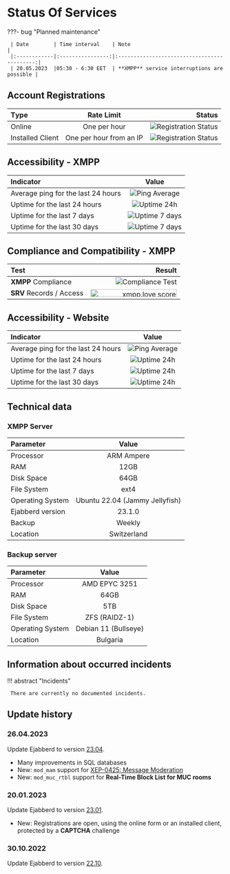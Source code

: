 # Status Of Services

???- bug "Planned maintenance"

     | Date        | Time interval    | Note                                        |
     |:------------|:----------------:|:-------------------------------------------:|
     | 20.05.2023  |05:30 - 6:30 EET  | **XMPP** service interruptions are possible |

## Account Registrations

| Тype              |Rate Limit              |Status                           |
|:------------------|:----------------------:|-------------------------:|
| Online            |One per hour            |![Registration Status](https://uptime.tinyserver.eu/api/badge/141/status?label=&upLabel=OPEN&downLabel=CLOSED) |
| Installed Client  |One per hour from an IP |![Registration Status](https://uptime.tinyserver.eu/api/badge/141/status?label=&upLabel=OPEN&downLabel=CLOSED) |

## Accessibility - **XMPP**

| Indicator |Value |
|:---------------------------|:---------------------------------------------------:|
| Average ping for the last 24 hours|![Ping Average](https://uptime.tinyserver.eu/api/badge/120/ping?label=) |
| Uptime for the last 24 hours |![Uptime 24h](https://uptime.tinyserver.eu/api/badge/121/uptime/24?label=)|
| Uptime for the last 7 days |![Uptime 7 days](https://uptime.tinyserver.eu/api/badge/121/uptime/168?label=)|
| Uptime for the last 30 days |![Uptime 7 days](https://uptime.tinyserver.eu/api/badge/121/uptime/720?label=)|

## Compliance and Compatibility - **XMPP**

| Test                |Result                                                                  |
|:--------------------|-----------------------------------------------------------------------:|
| **XMPP** Compliance| ![Compliance Test](https://compliance.conversations.im/badge/chatrix.one) |
|**SRV** Records / Access| <a href='https://xmpp.love/servers/chatrix.one/results'><img src='https://xmpp.love/servers/chatrix.one/badge' width='201px' height= '18px' alt='xmpp.love score'></a> |

## Accessibility - Website

| Indicator                  | Value                                                 |
|:---------------------------|:-----------------------------------------------------:|
| Average ping for the last 24 hours|![Ping Average](https://uptime.tinyserver.eu/api/badge/135/ping) |
| Uptime for the last 24 hours |![Uptime 24h](https://uptime.tinyserver.eu/api/badge/135/uptime/24?label=)|
| Uptime for the last 7 days |![Uptime 24h](https://uptime.tinyserver.eu/api/badge/135/uptime/168?label=)|
| Uptime for the last 30 days |![Uptime 24h](https://uptime.tinyserver.eu/api/badge/135/uptime/720?label=)|

## Technical data

### XMPP Server

| Parameter           | Value                 |
|:--------------------|:-------------------------------:|
| Processor       | ARM Ampere    |
| RAM | 12GB |
| Disk Space | 64GB |
| File System | ext4 |
| Operating System | Ubuntu 22.04 (Jammy Jellyfish) |
| Ejabberd version | 23.1.0 |
| Backup | Weekly |
| Location | Switzerland |

### Backup server

| Parameter | Value |
|:--------------------|:-------------------------------:|
| Processor | AMD EPYC 3251 |
| RAM | 64GB |
| Disk Space | 5TB |
| File System | ZFS (RAIDZ-1) |
| Operating System | Debian 11 (Bullseye) |
| Location | Bulgaria |

## Information about occurred incidents

!!! abstract "Incidents"

     There are currently no documented incidents.

## Update history

### 26.04.2023

Update Ejabberd to version [23.04](https://github.com/processone/ejabberd/releases/tag/23.04).

- Many improvements in SQL databases
- New: `mod_mam` support for [XEP-0425: Message Moderation](https://xmpp.org/extensions/xep-0425.html)
- New: `mod_muc_rtbl` support for **Real-Time Block List for MUC rooms**

### 20.01.2023

Update Ejabberd to version [23.01](https://github.com/processone/ejabberd/releases/tag/23.01).

- New: Registrations are open, using the online form or an installed client, protected by a **CAPTCHA** challenge

### 30.10.2022

Update Ejabberd to version [22.10](https://github.com/processone/ejabberd/releases/tag/22.10).
